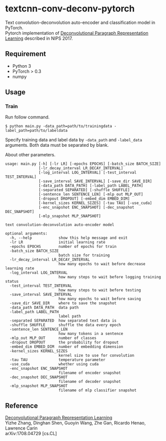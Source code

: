 # textcnn-conv-deconv-pytorch
Text convolution-deconvolution auto-encoder and classification model in PyTorch.  
Pytorch implementation of [Deconvolutional Paragraph Representation Learning](https://arxiv.org/abs/1708.04729v3) described in NIPS 2017.

## Requirement
- Python 3
- PyTorch > 0.3
- numpy

## Usage
### Train
Run follow command.

```shell
$ python main.py -data_path=path/to/trainingdata -label_path=path/to/labeldata
```

Specify training data and label data by `-data_path` and `-label_data` arguments.
Both data must be separated by blank.

About other parameters.

```
usage: main.py [-h] [-lr LR] [-epochs EPOCHS] [-batch_size BATCH_SIZE]
               [-lr_decay_interval LR_DECAY_INTERVAL]
               [-log_interval LOG_INTERVAL] [-test_interval TEST_INTERVAL]
               [-save_interval SAVE_INTERVAL] [-save_dir SAVE_DIR]
               [-data_path DATA_PATH] [-label_path LABEL_PATH]
               [-separated SEPARATED] [-shuffle SHUFFLE]
               [-sentence_len SENTENCE_LEN] [-mlp_out MLP_OUT]
               [-dropout DROPOUT] [-embed_dim EMBED_DIM]
               [-kernel_sizes KERNEL_SIZES] [-tau TAU] [-use_cuda]
               [-enc_snapshot ENC_SNAPSHOT] [-dec_snapshot DEC_SNAPSHOT]
               [-mlp_snapshot MLP_SNAPSHOT]

text convolution-deconvolution auto-encoder model

optional arguments:
  -h, --help            show this help message and exit
  -lr LR                initial learning rate
  -epochs EPOCHS        number of epochs for train
  -batch_size BATCH_SIZE
                        batch size for training
  -lr_decay_interval LR_DECAY_INTERVAL
                        how many epochs to wait before decrease learning rate
  -log_interval LOG_INTERVAL
                        how many steps to wait before logging training status
  -test_interval TEST_INTERVAL
                        how many steps to wait before testing
  -save_interval SAVE_INTERVAL
                        how many epochs to wait before saving
  -save_dir SAVE_DIR    where to save the snapshot
  -data_path DATA_PATH  data path
  -label_path LABEL_PATH
                        label path
  -separated SEPARATED  how separated text data is
  -shuffle SHUFFLE      shuffle the data every epoch
  -sentence_len SENTENCE_LEN
                        how many tokens in a sentence
  -mlp_out MLP_OUT      number of classes
  -dropout DROPOUT      the probability for dropout
  -embed_dim EMBED_DIM  number of embedding dimension
  -kernel_sizes KERNEL_SIZES
                        kernel size to use for convolution
  -tau TAU              temperature parameter
  -use_cuda             whether using cuda
  -enc_snapshot ENC_SNAPSHOT
                        filename of encoder snapshot
  -dec_snapshot DEC_SNAPSHOT
                        filename of decoder snapshot
  -mlp_snapshot MLP_SNAPSHOT
                        filename of mlp classifier snapshot
```

## Reference
[Deconvolutional Paragraph Representation Learning](https://arxiv.org/abs/1708.04729v3)  
Yizhe Zhang, Dinghan Shen, Guoyin Wang, Zhe Gan, Ricardo Henao, Lawrence Carin  
arXiv:1708.04729 [cs.CL]
